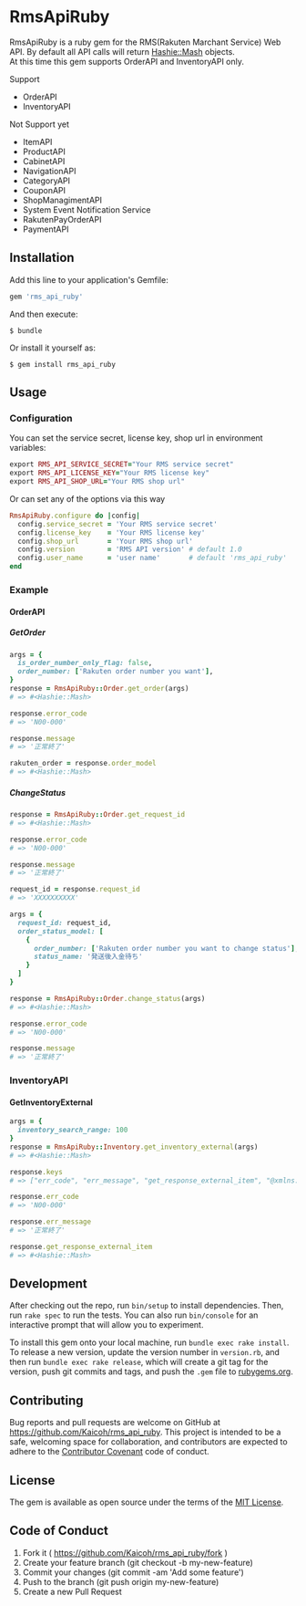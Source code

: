 # RmsApiRuby

RmsApiRuby is a ruby gem for the RMS(Rakuten Marchant Service) Web API. By default all API calls will return [Hashie::Mash](https://github.com/intridea/hashie/tree/v1.2.0) objects.  
At this time this gem supports OrderAPI and InventoryAPI only.

Support
- OrderAPI
- InventoryAPI

Not Support yet
- ItemAPI
- ProductAPI
- CabinetAPI
- NavigationAPI
- CategoryAPI
- CouponAPI
- ShopManagimentAPI
- System Event Notification Service
- RakutenPayOrderAPI
- PaymentAPI

## Installation

Add this line to your application's Gemfile:

```ruby
gem 'rms_api_ruby'
```

And then execute:

    $ bundle

Or install it yourself as:

    $ gem install rms_api_ruby

## Usage

### Configuration

You can set the service secret, license key, shop url in environment variables:

```ruby
export RMS_API_SERVICE_SECRET="Your RMS service secret"
export RMS_API_LICENSE_KEY="Your RMS license key"
export RMS_API_SHOP_URL="Your RMS shop url"
```

Or can set any of the options via this way

```ruby
RmsApiRuby.configure do |config|
  config.service_secret = 'Your RMS service secret'
  config.license_key    = 'Your RMS license key'
  config.shop_url       = 'Your RMS shop url'
  config.version        = 'RMS API version' # default 1.0
  config.user_name      = 'user name'       # default 'rms_api_ruby'
end
```

### Example

#### OrderAPI

##### GetOrder

```ruby
args = {
  is_order_number_only_flag: false,
  order_number: ['Rakuten order number you want'],
}
response = RmsApiRuby::Order.get_order(args)
# => #<Hashie::Mash>

response.error_code
# => 'N00-000'

response.message
# => '正常終了'

rakuten_order = response.order_model
# => #<Hashie::Mash>
```

##### ChangeStatus

```ruby
response = RmsApiRuby::Order.get_request_id
# => #<Hashie::Mash>

response.error_code
# => 'N00-000'

response.message
# => '正常終了'

request_id = response.request_id
# => 'XXXXXXXXXX'

args = {
  request_id: request_id,
  order_status_model: [
    {
      order_number: ['Rakuten order number you want to change status'],
      status_name: '発送後入金待ち'
    }
  ]
}

response = RmsApiRuby::Order.change_status(args)
# => #<Hashie::Mash>

response.error_code
# => 'N00-000'

response.message
# => '正常終了'

```

### InventoryAPI

#### GetInventoryExternal

```ruby
args = {
  inventory_search_range: 100
}
response = RmsApiRuby::Inventory.get_inventory_external(args)
# => #<Hashie::Mash>

response.keys
# => ["err_code", "err_message", "get_response_external_item", "@xmlns:n1", "@xmlns:n2", "@xsi:type"]

response.err_code
# => 'N00-000'

response.err_message
# => '正常終了'

response.get_response_external_item
# => #<Hashie::Mash>
```

## Development

After checking out the repo, run `bin/setup` to install dependencies. Then, run `rake spec` to run the tests. You can also run `bin/console` for an interactive prompt that will allow you to experiment.

To install this gem onto your local machine, run `bundle exec rake install`. To release a new version, update the version number in `version.rb`, and then run `bundle exec rake release`, which will create a git tag for the version, push git commits and tags, and push the `.gem` file to [rubygems.org](https://rubygems.org).

## Contributing

Bug reports and pull requests are welcome on GitHub at https://github.com/Kaicoh/rms_api_ruby. This project is intended to be a safe, welcoming space for collaboration, and contributors are expected to adhere to the [Contributor Covenant](http://contributor-covenant.org) code of conduct.

## License

The gem is available as open source under the terms of the [MIT License](https://opensource.org/licenses/MIT).

## Code of Conduct

1. Fork it ( https://github.com/Kaicoh/rms_api_ruby/fork )
2. Create your feature branch (git checkout -b my-new-feature)
3. Commit your changes (git commit -am 'Add some feature')
4. Push to the branch (git push origin my-new-feature)
5. Create a new Pull Request
